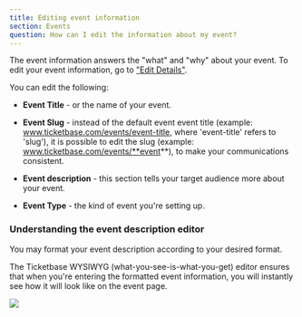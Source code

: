 ```yaml
---
title: Editing event information
section: Events
question: How can I edit the information about my event?
---
```


The event information answers the "what" and "why" about your event. To edit your event information, go to ["Edit Details"]. 

You can edit the following:

   * **Event Title** - or the name of your event.

   * **Event Slug** - instead of the default event event title (example: www.ticketbase.com/events/event-title, where 'event-title' refers to 'slug'), it is possible to edit the slug (example: www.ticketbase.com/events/**event**), to make your communications consistent.

   * **Event description** - this section tells your target audience more about your event.

   * **Event Type** - the kind of event you're setting up.
   

### Understanding the event description editor

You may format your event description according to your desired format. 

The Ticketbase WYSIWYG (what-you-see-is-what-you-get) editor ensures that when you're entering the formatted event information, you will instantly see how it will look like on the event page.

![](http://i.imgur.com/VHU0MQA.png)

["Edit Details"]:editing-event-details.html
